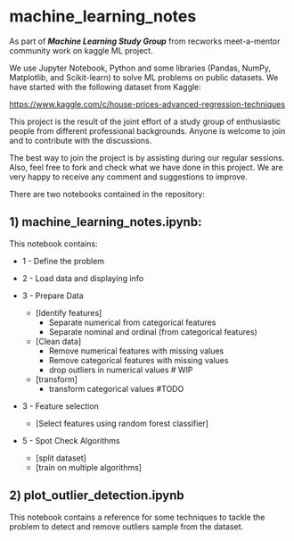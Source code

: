 # machine_learning_notes

As part of ***Machine Learning Study Group*** from recworks meet-a-mentor community work on kaggle ML project.

We use Jupyter Notebook, Python and some libraries (Pandas, NumPy, Matplotlib, and Scikit-learn) to solve ML problems on public datasets. We have started with the following dataset from Kaggle:

https://www.kaggle.com/c/house-prices-advanced-regression-techniques

This project is the result of the joint effort of a study group of enthusiastic people from different professional backgrounds. Anyone is welcome to join and to contribute with the discussions. 

The best way to join the project is by assisting during our regular sessions.  Also, feel free to fork and check what we have done in this project. We are very happy to receive any comment and suggestions to improve.

There are two notebooks contained in the repository:

## 1) machine_learning_notes.ipynb:

This notebook contains:

* 1 - Define the problem
* 2 - Load data and displaying info
* 3 - Prepare Data
    * [Identify features]
        * Separate numerical from categorical features
        * Separate nominal and ordinal (from categorical features)
    * [Clean data]
        * Remove numerical features with missing values
        * Remove categorical features with missing values
        * drop outliers in numerical values # WIP
    * [transform]
        * transform categorical values #TODO
* 3 - Feature selection
    * [Select features using random forest classifier]
    
* 5 - Spot Check Algorithms
    * [split dataset]
    * [train on multiple algorithms]
    

## 2) plot_outlier_detection.ipynb

This notebook contains a reference for some techniques to tackle the problem to detect and remove outliers sample from the dataset.


